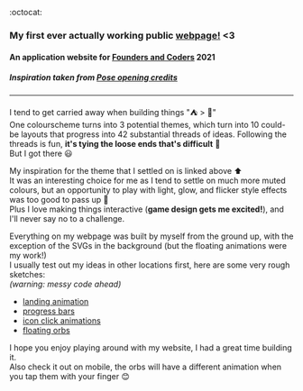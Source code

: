 :octocat:
### My first ever actually working public [webpage!](https://tiarama.github.io/) &lt;3

#### An application website for [Founders and Coders](https://www.foundersandcoders.com/) 2021

##### Inspiration taken from [Pose opening credits](https://www.youtube.com/watch?v=RbvOdwDisc8)
___

I tend to get carried away when building things ":tent: > :japanese_castle:"  
One colourscheme turns into 3 potential themes, which turn into 10 could-be layouts that progress into 42 substantial threads of ideas.
Following the threads is fun, **it's tying the loose ends that's difficult** :twisted_rightwards_arrows:  
But I got there :smiley:

My inspiration for the theme that I settled on is linked above :arrow_up:  
It was an interesting choice for me as I tend to settle on much more muted colours, but an opportunity to play with light, glow, and flicker style effects was too good to pass up :sunrise:  
Plus I love making things interactive (**game design gets me excited!**), and I'll never say no to a challenge.  

Everything on my webpage was built by myself from the ground up, with the exception of the SVGs in the background (but the floating animations were my work!)  
I usually test out my ideas in other locations first, here are some very rough sketches:  
*(warning: messy code ahead)*
- [landing animation](https://codepen.io/2sexi4skool/pen/abvXred)
- [progress bars](https://codepen.io/2sexi4skool/pen/xxOJZaP)
- [icon click animations](https://codepen.io/2sexi4skool/pen/vYKpdyJ)
- [floating orbs](https://codepen.io/2sexi4skool/pen/eYdzRrw)

I hope you enjoy playing around with my website, I had a great time building it.  
Also check it out on mobile, the orbs will have a different animation when you tap them with your finger :blush:
